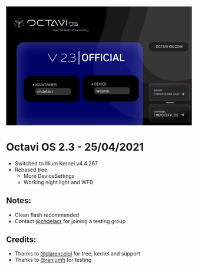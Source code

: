 ![Alt text](images/octavi/octavi_2.3.jpg)

# Octavi OS 2.3 - 25/04/2021
- Switched to Illium Kernel v4.4.267
- Rebased tree:
    - More DeviceSettings
    - Working night light and WFD

## Notes:
- Clean flash recommended
- Contact [@chdelacr](https://t.me/chdelacr) for joining a testing group

## Credits:
- Thanks to [@clarencelol](https://t.me/clarencelol) for tree, kernel and support
- Thanks to [@ranjumh](https://t.me/ranjumh) for testing